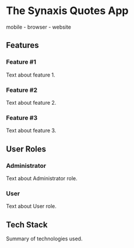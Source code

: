 # The Synaxis Quotes App
mobile - browser - website

## Features

### Feature #1
Text about feature 1.

### Feature #2
Text about feature 2.

### Feature #3
Text about feature 3.

## User Roles

### Administrator
Text about Administrator role.

### User
Text about User role.

## Tech Stack
Summary of technologies used.